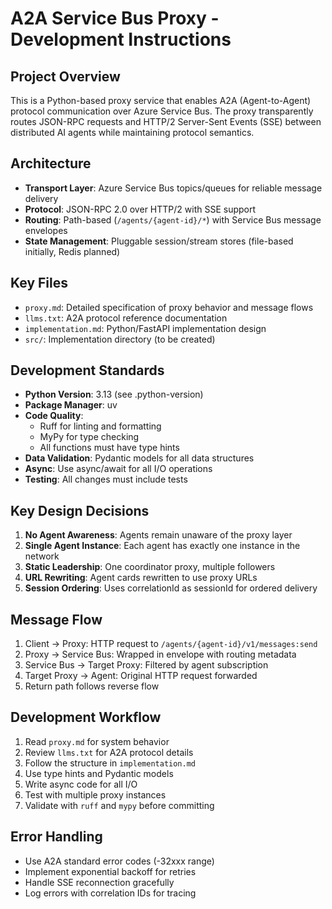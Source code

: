 # A2A Service Bus Proxy - Development Instructions

## Project Overview
This is a Python-based proxy service that enables A2A (Agent-to-Agent) protocol communication over Azure Service Bus. The proxy transparently routes JSON-RPC requests and HTTP/2 Server-Sent Events (SSE) between distributed AI agents while maintaining protocol semantics.

## Architecture
- **Transport Layer**: Azure Service Bus topics/queues for reliable message delivery
- **Protocol**: JSON-RPC 2.0 over HTTP/2 with SSE support
- **Routing**: Path-based (`/agents/{agent-id}/*`) with Service Bus message envelopes
- **State Management**: Pluggable session/stream stores (file-based initially, Redis planned)

## Key Files
- `proxy.md`: Detailed specification of proxy behavior and message flows
- `llms.txt`: A2A protocol reference documentation
- `implementation.md`: Python/FastAPI implementation design
- `src/`: Implementation directory (to be created)

## Development Standards
- **Python Version**: 3.13 (see .python-version)
- **Package Manager**: uv
- **Code Quality**: 
  - Ruff for linting and formatting
  - MyPy for type checking
  - All functions must have type hints
- **Data Validation**: Pydantic models for all data structures
- **Async**: Use async/await for all I/O operations
- **Testing**: All changes must include tests

## Key Design Decisions
1. **No Agent Awareness**: Agents remain unaware of the proxy layer
2. **Single Agent Instance**: Each agent has exactly one instance in the network
3. **Static Leadership**: One coordinator proxy, multiple followers
4. **URL Rewriting**: Agent cards rewritten to use proxy URLs
5. **Session Ordering**: Uses correlationId as sessionId for ordered delivery

## Message Flow
1. Client → Proxy: HTTP request to `/agents/{agent-id}/v1/messages:send`
2. Proxy → Service Bus: Wrapped in envelope with routing metadata
3. Service Bus → Target Proxy: Filtered by agent subscription
4. Target Proxy → Agent: Original HTTP request forwarded
5. Return path follows reverse flow

## Development Workflow
1. Read `proxy.md` for system behavior
2. Review `llms.txt` for A2A protocol details
3. Follow the structure in `implementation.md`
4. Use type hints and Pydantic models
5. Write async code for all I/O
6. Test with multiple proxy instances
7. Validate with `ruff` and `mypy` before committing

## Error Handling
- Use A2A standard error codes (-32xxx range)
- Implement exponential backoff for retries
- Handle SSE reconnection gracefully
- Log errors with correlation IDs for tracing